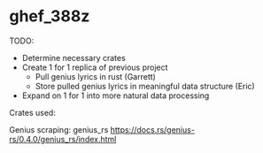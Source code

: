 # ghef_388z

TODO:
  - Determine necessary crates
  - Create 1 for 1 replica of previous project
    - Pull genius lyrics in rust (Garrett)
    - Store pulled genius lyrics in meaningful data structure (Eric)
  - Expand on 1 for 1 into more natural data processing
  
  

Crates used:

Genius scraping: genius_rs https://docs.rs/genius-rs/0.4.0/genius_rs/index.html

